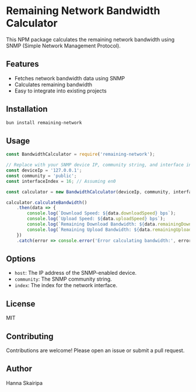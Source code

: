 # Remaining Network Bandwidth Calculator

This NPM package calculates the remaining network bandwidth using SNMP (Simple Network Management Protocol).

## Features

- Fetches network bandwidth data using SNMP
- Calculates remaining bandwidth
- Easy to integrate into existing projects

## Installation

```bash
bun install remaining-network
```

## Usage

```javascript
const BandwidthCalculator = require('remaining-network');

// Replace with your SNMP device IP, community string, and interface index
const deviceIp = '127.0.0.1';
const community = 'public';
const interfaceIndex = 16; // Assuming en0

const calculator = new BandwidthCalculator(deviceIp, community, interfaceIndex);

calculator.calculateBandwidth()
    .then(data => {
        console.log(`Download Speed: ${data.downloadSpeed} bps`);
        console.log(`Upload Speed: ${data.uploadSpeed} bps`);
        console.log(`Remaining Download Bandwidth: ${data.remainingDownload} bps`);
        console.log(`Remaining Upload Bandwidth: ${data.remainingUpload} bps`);
    })
    .catch(error => console.error('Error calculating bandwidth:', error));
```

## Options

- `host`: The IP address of the SNMP-enabled device.
- `community`: The SNMP community string.
- `index`: The index for the network interface.

## License

MIT

## Contributing

Contributions are welcome! Please open an issue or submit a pull request.

## Author

Hanna Skairipa